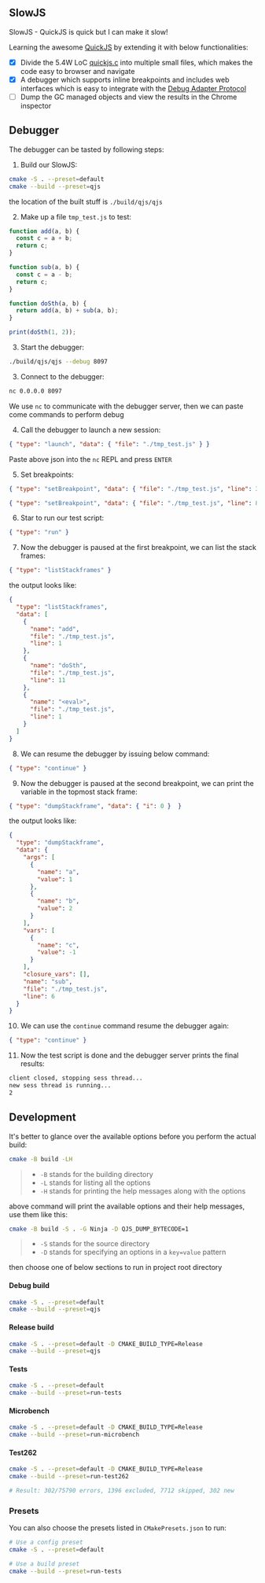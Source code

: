 ## SlowJS

SlowJS - QuickJS is quick but I can make it slow!

Learning the awesome [QuickJS](https://github.com/bellard/quickjs) by extending it with below functionalities:

- [x] Divide the 5.4W LoC [quickjs.c](https://github.com/bellard/quickjs) into multiple small files, which makes the code easy to browser and navigate
- [x] A debugger which supports inline breakpoints and includes web interfaces which is easy to integrate with the [Debug Adapter Protocol](https://microsoft.github.io/debug-adapter-protocol/)
- [ ] Dump the GC managed objects and view the results in the Chrome inspector

## Debugger

The debugger can be tasted by following steps:

1. Build our SlowJS:

```bash
cmake -S . --preset=default
cmake --build --preset=qjs
```

the location of the built stuff is `./build/qjs/qjs`

2. Make up a file `tmp_test.js` to test:

```js
function add(a, b) {
  const c = a + b;
  return c;
}

function sub(a, b) {
  const c = a - b;
  return c;
}

function doSth(a, b) {
  return add(a, b) + sub(a, b);
}

print(doSth(1, 2));
```

3. Start the debugger:

```bash
./build/qjs/qjs --debug 8097
```

3. Connect to the debugger:

```bash
nc 0.0.0.0 8097
```

We use `nc` to communicate with the debugger server, then we can paste come commands to perform debug

4. Call the debugger to launch a new session:

```json
{ "type": "launch", "data": { "file": "./tmp_test.js" } }
```

Paste above json into the `nc` REPL and press `ENTER`

5. Set breakpoints:

```json
{ "type": "setBreakpoint", "data": { "file": "./tmp_test.js", "line": 3, "col": 0 } }
```

```json
{ "type": "setBreakpoint", "data": { "file": "./tmp_test.js", "line": 8, "col": 0 } }
```

6. Star to run our test script:

```json
{ "type": "run" }
```

7. Now the debugger is paused at the first breakpoint, we can list the stack frames:

```json
{ "type": "listStackframes" }
```

the output looks like:

```json
{
  "type": "listStackframes",
  "data": [
    {
      "name": "add",
      "file": "./tmp_test.js",
      "line": 1
    },
    {
      "name": "doSth",
      "file": "./tmp_test.js",
      "line": 11
    },
    {
      "name": "<eval>",
      "file": "./tmp_test.js",
      "line": 1
    }
  ]
}
```

8. We can resume the debugger by issuing below command:

```json
{ "type": "continue" }
```

9. Now the debugger is paused at the second breakpoint, we can print the variable in the topmost stack frame:

```json
{ "type": "dumpStackframe", "data": { "i": 0 }  }
```

the output looks like:

```json
{
  "type": "dumpStackframe",
  "data": {
    "args": [
      {
        "name": "a",
        "value": 1
      },
      {
        "name": "b",
        "value": 2
      }
    ],
    "vars": [
      {
        "name": "c",
        "value": -1
      }
    ],
    "closure_vars": [],
    "name": "sub",
    "file": "./tmp_test.js",
    "line": 6
  }
}
```

10. We can use the `continue` command resume the debugger again:

```json
{ "type": "continue" }
```

11. Now the test script is done and the debugger server prints the final results:

```bash
client closed, stopping sess thread...
new sess thread is running...
2
```

## Development

It's better to glance over the available options before you perform the actual build:

```bash
cmake -B build -LH
```

> - `-B` stands for the building directory
> - `-L` stands for listing all the options
> - `-H` stands for printing the help messages along with the options

above command will print the available options and their help messages, use them like this:

```bash
cmake -B build -S . -G Ninja -D QJS_DUMP_BYTECODE=1
```

> - `-S` stands for the source directory
> - `-D` stands for specifying an options in a `key=value` pattern

then choose one of below sections to run in project root directory

#### Debug build

```bash
cmake -S . --preset=default
cmake --build --preset=qjs
```

#### Release build

```bash
cmake -S . --preset=default -D CMAKE_BUILD_TYPE=Release
cmake --build --preset=qjs
```

#### Tests

```bash
cmake -S . --preset=default
cmake --build --preset=run-tests
```

#### Microbench

```bash
cmake -S . --preset=default -D CMAKE_BUILD_TYPE=Release
cmake --build --preset=run-microbench
```

#### Test262

```bash
cmake -S . --preset=default -D CMAKE_BUILD_TYPE=Release
cmake --build --preset=run-test262

# Result: 302/75790 errors, 1396 excluded, 7712 skipped, 302 new
```

### Presets

You can also choose the presets listed in `CMakePresets.json` to run:

```bash
# Use a config preset
cmake -S . --preset=default

# Use a build preset
cmake --build --preset=run-tests
```
